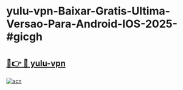 # yulu-vpn-Baixar-Gratis-Ultima-Versao-Para-Android-IOS-2025-#gicgh

# <h2><a href="https://ainizakaria.my?title=yulu-vpn&ref=24M">🔗👉 🔴 yulu-vpn</a></h2>

[![acn](https://github.com/user-attachments/assets/0f9c940e-d8b0-45ae-aac7-cd30a18b3e1c)](https://ainizakaria.my?title=yulu-vpn&ref=24M)

